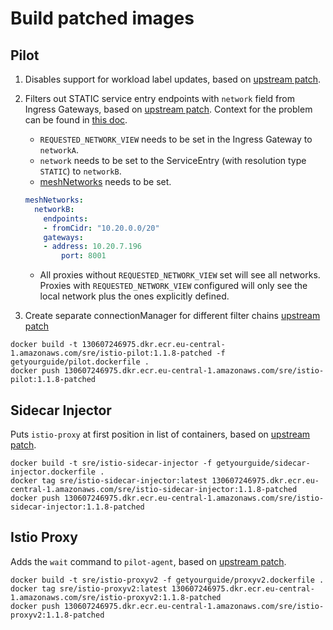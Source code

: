 # Build patched images

## Pilot

1.  Disables support for workload label updates, based on [upstream patch](https://github.com/istio/istio/pull/16748).
2.  Filters out STATIC service entry endpoints with `network` field from Ingress Gateways, based on [upstream patch](https://github.com/istio/istio/pull/26729/files). Context for the problem can be found in [this doc](https://docs.google.com/document/d/19Bp-rL4GSZfuwKZKJSt9VPPOAwfnW1MrWyO_mvmBjXE/edit#heading=h.jepy8uc455ut).

    -   `REQUESTED_NETWORK_VIEW` needs to be set in the Ingress Gateway to `networkA`.
    -   `network` needs to be set to the ServiceEntry (with resolution type `STATIC`) to `networkB`.
    -   [meshNetworks](https://github.com/getyourguide/k8s-platform/blob/master/charts/istio/values.jinja2.yaml#L629) needs to be set.

    ```yaml
    meshNetworks:
      networkB:
        endpoints:
        - fromCidr: "10.20.0.0/20"
        gateways:
        - address: 10.20.7.196
            port: 8001
    ```

    -   All proxies without `REQUESTED_NETWORK_VIEW` set will see all networks. Proxies with `REQUESTED_NETWORK_VIEW` configured will only see the local network plus the ones explicitly defined.
3. Create separate connectionManager for different filter chains [upstream patch](https://github.com/istio/istio/pull/13955)

```shell
docker build -t 130607246975.dkr.ecr.eu-central-1.amazonaws.com/sre/istio-pilot:1.1.8-patched -f getyourguide/pilot.dockerfile .
docker push 130607246975.dkr.ecr.eu-central-1.amazonaws.com/sre/istio-pilot:1.1.8-patched
```

## Sidecar Injector

Puts `istio-proxy` at first position in list of containers, based on [upstream patch](https://github.com/istio/istio/pull/24737).

```shell
docker build -t sre/istio-sidecar-injector -f getyourguide/sidecar-injector.dockerfile .
docker tag sre/istio-sidecar-injector:latest 130607246975.dkr.ecr.eu-central-1.amazonaws.com/sre/istio-sidecar-injector:1.1.8-patched
docker push 130607246975.dkr.ecr.eu-central-1.amazonaws.com/sre/istio-sidecar-injector:1.1.8-patched
```

## Istio Proxy

Adds the `wait` command to `pilot-agent`, based on [upstream patch](https://github.com/istio/istio/pull/24737).

```shell
docker build -t sre/istio-proxyv2 -f getyourguide/proxyv2.dockerfile .
docker tag sre/istio-proxyv2:latest 130607246975.dkr.ecr.eu-central-1.amazonaws.com/sre/istio-proxyv2:1.1.8-patched
docker push 130607246975.dkr.ecr.eu-central-1.amazonaws.com/sre/istio-proxyv2:1.1.8-patched
```
